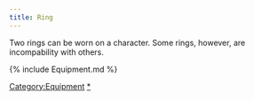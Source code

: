 ```yaml
---
title: Ring
---
```


Two rings can be worn on a character. Some rings, however, are
incompability with others.

{% include Equipment.md %}

[Category:Equipment](Category:Equipment "wikilink")
[\*](Category:Weapons "wikilink")